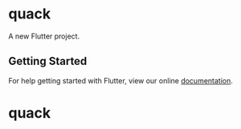 # quack

A new Flutter project.

## Getting Started

For help getting started with Flutter, view our online
[documentation](https://flutter.io/).
# quack
